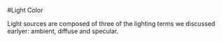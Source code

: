 #Light Color

Light sources are composed of three of the lighting terms we discussed earlyer: ambient, diffuse and specular.